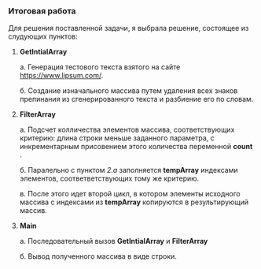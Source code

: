 ﻿### Итоговая работа

Для решения поставленной задачи, я выбрала решение, состоящее из слудующих пунктов:

1. **GetIntialArray**

     а. Генерация тестового текста взятого на сайте https://www.lipsum.com/.

     б. Создание изначального массива путем удаления всех знаков препинания из сгенерированного текста
и разбиение его по словам.

2. **FilterArray**

     а. Подсчет колличества элементов массива, соответствующих критерию: длина строки меньше заданного параметра, с инкрементарным присовением этого количества переменной **count** .

     б. Паралельно с пунктом *2.а* заполняется **tempArray** индексами элементов, соответветствующих тому же критерию.

     в. После этого идет второй цикл, в котором элементы исходного массива с индексами из **tempArray** копируются в результирующий массив.


3. **Main**

     а. Последовательный вызов **GetIntialArray** и **FilterArray**

     б. Вывод полученного массива в виде строки.



